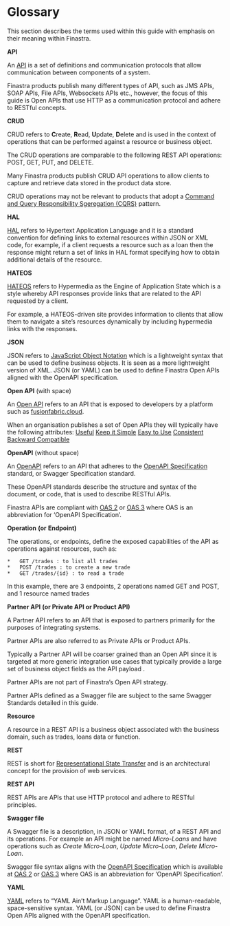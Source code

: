 # Glossary

This section describes the terms used within this guide with emphasis on
their meaning within Finastra.

**API**

An
[API](https://en.wikipedia.org/wiki/Application_programming_interface)
is a set of definitions and communication protocols that allow
communication between components of a system.

Finastra products publish many different types of API, such as JMS APIs,
SOAP APIs, File APIs, Websockets APIs etc., however, the focus of this
guide is Open APIs that use HTTP as a communication protocol and adhere
to RESTful concepts.

**CRUD**

CRUD refers to **C**reate, **R**ead, **U**pdate, **D**elete and is used
in the context of operations that can be performed against a resource or
business object.

The CRUD operations are comparable to the following REST API operations:
POST, GET, PUT, and DELETE.

Many Finastra products publish CRUD API operations to allow clients to
capture and retrieve data stored in the product data store.

CRUD operations may not be relevant to products that adopt a [Command
and Query Responsibility Sgeregation
(CQRS)](https://martinfowler.com/bliki/CQRS.html) pattern.

**HAL**

[HAL](https://en.wikipedia.org/wiki/Hypertext_Application_Language)
refers to Hypertext Application Language and it is a standard convention
for defining links to external resources within JSON or XML code, for
example, if a client requests a resource such as a loan then the
response might return a set of links in HAL format specifying how to
obtain additional details of the resource.

**HATEOS**

[HATEOS](https://en.wikipedia.org/wiki/HATEOAS) refers to Hypermedia as
the Engine of Application State which is a style whereby API responses
provide links that are related to the API requested by a client.

For example, a HATEOS-driven site provides information to clients that
allow them to navigate a site’s resources dynamically by including
hypermedia links with the responses.

**JSON**

JSON refers to [JavaScript Object Notation](https://www.json.org/) which
is a lightweight syntax that can be used to define business objects. It
is seen as a more lightweight version of XML. JSON (or YAML) can be used
to define Finastra Open APIs aligned with the OpenAPI specification.

**Open API** (with space)

An [Open API](https://en.wikipedia.org/wiki/Open_API) refers to an API
that is exposed to developers by a platform such as
[fusionfabric.cloud](https://www.fusionfabric.cloud/).

When an organisation publishes a set of Open APIs they will typically
have the following attributes:
[Useful](#FinastraOpenAPIs-Principles-Useful) [Keep it
Simple](#FinastraOpenAPIs-Principles-KeepitSimple) [Easy to
Use](#FinastraOpenAPIs-Principles-EasytoUse)
[Consistent](#FinastraOpenAPIs-Principles-Consistent) [Backward
Compatible](#FinastraOpenAPIs-Principles-BackwardCompatible)

**OpenAPI** (without space)

An [OpenAPI](https://en.wikipedia.org/wiki/OpenAPI_Specification) refers
to an API that adheres to the [OpenAPI
Specification](https://www.openapis.org/) standard, or Swagger
Specification standard.

These OpenAPI standards describe the structure and syntax of the
document, or code, that is used to describe RESTful APIs.

Finastra APIs are compliant with [OAS
2](https://github.com/OAI/OpenAPI-Specification/blob/master/versions/2.0.md)
or [OAS
3](https://github.com/OAI/OpenAPI-Specification/blob/master/versions/3.0.2.md)
where OAS is an abbreviation for ‘OpenAPI Specification’.

**Operation** **(or** **Endpoint)**

The operations, or endpoints, define the exposed capabilities of the API
as operations against resources, such as:

``` notoggle
*   GET /trades : to list all trades
*   POST /trades : to create a new trade
*   GET /trades/{id} : to read a trade
```

In this example, there are 3 endpoints, 2 operations named GET and POST,
and 1 resource named trades

**Partner API** **(or Private API or Product API)**

A Partner API refers to an API that is exposed to partners primarily for
the purposes of integrating systems.

Partner APIs are also referred to as Private APIs or Product APIs.

Typically a Partner API will be coarser grained than an Open API since
it is targeted at more generic integration use cases that typically
provide a large set of business object fields as the API payload .

Partner APIs are not part of Finastra’s Open API strategy.

Partner APIs defined as a Swagger file are subject to the same Swagger
Standards detailed in this guide.

**Resource**

A resource in a REST API is a business object associated with the
business domain, such as trades, loans data or function.

**REST**

REST is short for [Representational State
Transfer](https://en.wikipedia.org/wiki/Representational_state_transfer)
and is an architectural concept for the provision of web services.

**REST API**

REST APIs are APIs that use HTTP protocol and adhere to RESTful
principles.

**Swagger file**

A Swagger file is a description, in JSON or YAML format, of a REST API
and its operations. For example an API might be named *Micro-Loans* and
have operations such as *Create Micro-Loan*, *Update Micro-Loan*,
*Delete Micro-Loan*.

Swagger file syntax aligns with the [OpenAPI
Specification](https://www.openapis.org/) which is available at [OAS
2](https://github.com/OAI/OpenAPI-Specification/blob/master/versions/2.0.md)
or [OAS
3](https://github.com/OAI/OpenAPI-Specification/blob/master/versions/3.0.2.md)
where OAS is an abbreviation for ‘OpenAPI Specification’.

**YAML**

[YAML](https://yaml.org/) [](https://yaml.org/spec/1.2/spec.html)refers
to “YAML Ain’t Markup Language”. YAML is a human-readable,
space-sensitive syntax. YAML (or JSON) can be used to define Finastra
Open APIs aligned with the OpenAPI specification.
